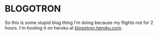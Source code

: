 # BLOGOTRON

So this is some stupid blog thing I'm doing because my flights not for 2 hours.
I'm hosting it on heroku at [blogotron.heroku.com](https://blogotron.heroku.com).
